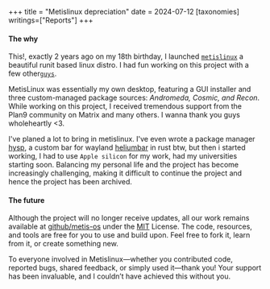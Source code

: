 +++
title = "Metislinux depreciation"
date = 2024-07-12
[taxonomies]
writings=["Reports"]
+++

#### The why

This!, exactly 2 years ago on my 18th birthday, I launched
[`metislinux`][metislinux-git] a beautiful runit based linux distro. I had fun
working on this project with a few other[`guys`][contrib].

MetisLinux was essentially my own desktop, featuring a GUI installer and three
custom-managed package sources: _Andromeda, Cosmic, and Recon_. While working on
this project, I received tremendous support from the Plan9 community on Matrix
and many others. I wanna thank you guys wholeheartly <3.


I've planed a lot to bring in metislinux. I've even wrote a package manager
[hysp][hysp], a custom bar for wayland [heliumbar][heliumbar] in rust btw, but
then i started working, I had to use `Apple silicon` for my work, had my
universities starting soon. Balancing my personal life and the project has
become increasingly challenging, making it difficult to continue the project
and hence the project has been archived.


#### The future

Although the project will no longer receive updates, all our work remains
available at [github/metis-os][metislinux-git] under the [MIT][MIT] License. The code,
resources, and tools are free for you to use and build upon. Feel free to fork
it, learn from it, or create something new.

To everyone involved in Metislinux—whether you contributed code, reported bugs,
shared feedback, or simply used it—thank you! Your support has been invaluable,
and I couldn’t have achieved this without you.



<!-- links-->
[metislinux-web]: https://web.archive.org/web/20240405014619/https://metislinux.org
[metislinux-git]: https://github.com/metis-os
[contrib]: https://github.com/orgs/metis-os/people
[hysp]: https://github.com/pwnwriter/hysp
[heliumbar]: https://github.com/metis-os/heliumbar
[MIT]: https://opensource.org/license/mit
